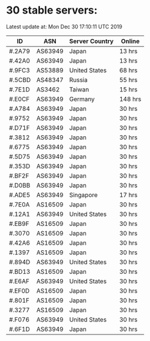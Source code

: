 # 30 stable servers:

Latest update at: Mon Dec 30 17:10:11 UTC 2019

| ID | ASN | Server Country | Online |
| -- | --- | -------------- | ------ |
| #.2A79 | AS63949 | Japan | 13 hrs |
| #.42A0 | AS63949 | Japan | 13 hrs |
| #.9FC3 | AS53889 | United States | 68 hrs |
| #.5CBD | AS48347 | Russia | 55 hrs |
| #.7E1D | AS3462 | Taiwan | 15 hrs |
| #.E0CF | AS63949 | Germany | 148 hrs |
| #.A784 | AS63949 | Japan | 30 hrs |
| #.9752 | AS63949 | Japan | 30 hrs |
| #.D71F | AS63949 | Japan | 30 hrs |
| #.3812 | AS63949 | Japan | 30 hrs |
| #.6775 | AS63949 | Japan | 30 hrs |
| #.5D75 | AS63949 | Japan | 30 hrs |
| #.353D | AS63949 | Japan | 30 hrs |
| #.BF2F | AS63949 | Japan | 30 hrs |
| #.D0BB | AS63949 | Japan | 30 hrs |
| #.ADE5 | AS63949 | Singapore | 17 hrs |
| #.7E0A | AS16509 | Japan | 30 hrs |
| #.12A1 | AS63949 | United States | 30 hrs |
| #.EB9F | AS16509 | Japan | 30 hrs |
| #.3070 | AS16509 | Japan | 30 hrs |
| #.42A6 | AS16509 | Japan | 30 hrs |
| #.1397 | AS16509 | Japan | 30 hrs |
| #.894D | AS63949 | United States | 30 hrs |
| #.BD13 | AS16509 | Japan | 30 hrs |
| #.E6AF | AS63949 | United States | 30 hrs |
| #.EF0D | AS16509 | Japan | 30 hrs |
| #.801F | AS16509 | Japan | 30 hrs |
| #.3277 | AS16509 | Japan | 30 hrs |
| #.F076 | AS63949 | United States | 30 hrs |
| #.6F1D | AS63949 | Japan | 30 hrs |

